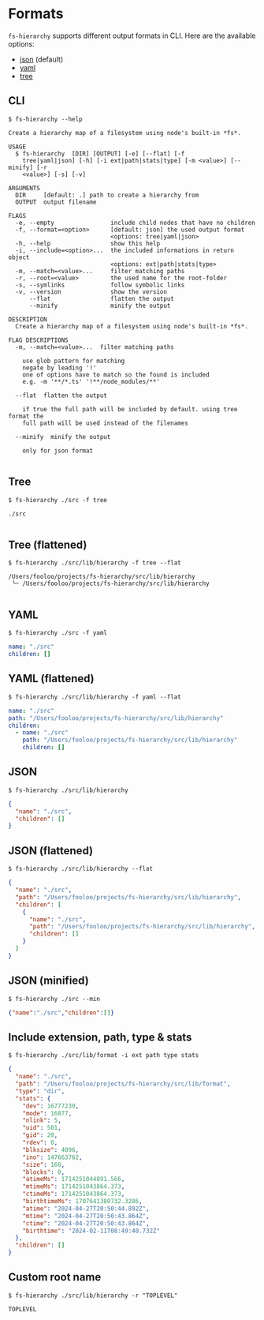 # Formats

`fs-hierarchy` supports different output formats in CLI. Here are the available options:
- [json](#JSON) (default)
- [yaml](#YAML) 
- [tree](#Tree)

<!-- help -->
## CLI
 
```shell-script
$ fs-hierarchy --help
```


```
Create a hierarchy map of a filesystem using node's built-in *fs*.

USAGE
  $ fs-hierarchy  [DIR] [OUTPUT] [-e] [--flat] [-f
    tree|yaml|json] [-h] [-i ext|path|stats|type] [-m <value>] [--minify] [-r
    <value>] [-s] [-v]

ARGUMENTS
  DIR     [default: .] path to create a hierarchy from
  OUTPUT  output filename

FLAGS
  -e, --empty                include child nodes that have no children
  -f, --format=<option>      [default: json] the used output format
                             <options: tree|yaml|json>
  -h, --help                 show this help
  -i, --include=<option>...  the included informations in return object
                             <options: ext|path|stats|type>
  -m, --match=<value>...     filter matching paths
  -r, --root=<value>         the used name for the root-folder
  -s, --symlinks             follow symbolic links
  -v, --version              show the version
      --flat                 flatten the output
      --minify               minify the output

DESCRIPTION
  Create a hierarchy map of a filesystem using node's built-in *fs*.

FLAG DESCRIPTIONS
  -m, --match=<value>...  filter matching paths

    use glob pattern for matching
    negate by leading '!'
    one of options have to match so the found is included
    e.g. -m '**/*.ts' '!**/node_modules/**'

  --flat  flatten the output

    if true the full path will be included by default. using tree format the
    full path will be used instead of the filenames

  --minify  minify the output

    only for json format


```


<!-- helpstop -->

<!-- format -->
## Tree
 
```shell-script
$ fs-hierarchy ./src -f tree
```


```
./src


```


## Tree (flattened)
 
```shell-script
$ fs-hierarchy ./src/lib/hierarchy -f tree --flat
```


```
/Users/fooloo/projects/fs-hierarchy/src/lib/hierarchy
 ╰╌ /Users/fooloo/projects/fs-hierarchy/src/lib/hierarchy


```


## YAML
 
```shell-script
$ fs-hierarchy ./src -f yaml
```


```yaml
name: "./src"
children: []

```


## YAML (flattened)
 
```shell-script
$ fs-hierarchy ./src/lib/hierarchy -f yaml --flat
```


```yaml
name: "./src"
path: "/Users/fooloo/projects/fs-hierarchy/src/lib/hierarchy"
children: 
  - name: "./src"
    path: "/Users/fooloo/projects/fs-hierarchy/src/lib/hierarchy"
    children: []

```


## JSON
 
```shell-script
$ fs-hierarchy ./src/lib/hierarchy
```


```json
{
  "name": "./src",
  "children": []
}

```


## JSON (flattened)
 
```shell-script
$ fs-hierarchy ./src/lib/hierarchy --flat
```


```json
{
  "name": "./src",
  "path": "/Users/fooloo/projects/fs-hierarchy/src/lib/hierarchy",
  "children": [
    {
      "name": "./src",
      "path": "/Users/fooloo/projects/fs-hierarchy/src/lib/hierarchy",
      "children": []
    }
  ]
}

```


## JSON (minified)
 
```shell-script
$ fs-hierarchy ./src --min
```


```json
{"name":"./src","children":[]}

```


## Include extension, path, type & stats
 
```shell-script
$ fs-hierarchy ./src/lib/format -i ext path type stats
```


```json
{
  "name": "./src",
  "path": "/Users/fooloo/projects/fs-hierarchy/src/lib/format",
  "type": "dir",
  "stats": {
    "dev": 16777230,
    "mode": 16877,
    "nlink": 5,
    "uid": 501,
    "gid": 20,
    "rdev": 0,
    "blksize": 4096,
    "ino": 147663762,
    "size": 160,
    "blocks": 0,
    "atimeMs": 1714251044891.566,
    "mtimeMs": 1714251043864.373,
    "ctimeMs": 1714251043864.373,
    "birthtimeMs": 1707641380732.3286,
    "atime": "2024-04-27T20:50:44.892Z",
    "mtime": "2024-04-27T20:50:43.864Z",
    "ctime": "2024-04-27T20:50:43.864Z",
    "birthtime": "2024-02-11T08:49:40.732Z"
  },
  "children": []
}

```


## Custom root name
 
```shell-script
$ fs-hierarchy ./src/lib/hierarchy -r "TOPLEVEL"
```


```
TOPLEVEL


```


<!-- formatstop -->

